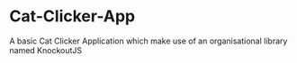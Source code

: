 # Cat-Clicker-App
A basic Cat Clicker Application which make use of an organisational library named KnockoutJS

